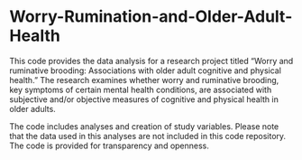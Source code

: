 # Worry-Rumination-and-Older-Adult-Health

This code provides the data analysis for a research project titled “Worry and ruminative brooding: Associations with older adult cognitive and physical health.” The research examines whether worry and ruminative brooding, key symptoms of certain mental health conditions, are associated with subjective and/or objective measures of cognitive and physical health in older adults.

The code includes analyses and creation of study variables. Please note that the data used in this analyses are not included in this code repository. The code is provided for transparency and openness.
